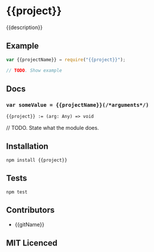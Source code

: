 {{project}}
======

<!--
    [![build status][build-png]][build]
    [![Coverage Status][cover-png]][cover]
    [![Davis Dependency status][dep-png]][dep]
-->

<!-- [![NPM][npm-png]][npm] -->

<!-- [![browser support][test-png]][test] -->

{{description}}

## Example

```js
var {{projectName}} = require("{{project}}");

// TODO. Show example
```

## Docs

### `var someValue = {{projectName}}(/*arguments*/)`

<!--
  This is a jsig notation of your interface.
  https://github.com/Raynos/jsig
-->
```ocaml
{{project}} := (arg: Any) => void
```

// TODO. State what the module does.

## Installation

`npm install {{project}}`

## Tests

`npm test`

## Contributors

 - {{gitName}}

## MIT Licenced

  [build-png]: https://secure.travis-ci.org/serapath/{{project}}.png
  [build]: https://travis-ci.org/serapath/{{project}}
  [cover-png]: https://coveralls.io/repos/serapath/{{project}}/badge.png
  [cover]: https://coveralls.io/r/serapath/{{project}}
  [dep-png]: https://david-dm.org/serapath/{{project}}.png
  [dep]: https://david-dm.org/serapath/{{project}}
  [test-png]: https://ci.testling.com/serapath/{{project}}.png
  [tes]: https://ci.testling.com/serapath/{{project}}
  [npm-png]: https://nodei.co/npm/{{project}}.png?stars&downloads
  [npm]: https://nodei.co/npm/{{project}}
